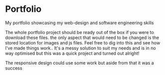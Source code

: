 # Portfolio
My portfolio showcasing my web-design and software engineering skills

The whole portfolio project should be ready out of the box if you were to download these files. the only aspect that would need to be changed is the
stored location for images and js files. Feel free to dig into this and see how I've made things work.. 
It's a messy solution to suit my needs and is in no way optimised but this was a quick project and turned out alright!

The responsive design could use some work but aside from that it was a success
